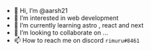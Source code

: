 - 👋 Hi, I’m @aarsh21
- 👀 I’m interested in web development
- 🌱 I’m currently learning astro , react and next
- 💞️ I’m looking to collaborate on ...
- 📫 How to reach me on discord ```rimuru#8461```

<!---
aarsh21/aarsh21 is a ✨ special ✨ repository because its `README.md` (this file) appears on your GitHub profile.
You can click the Preview link to take a look at your changes.
--->
